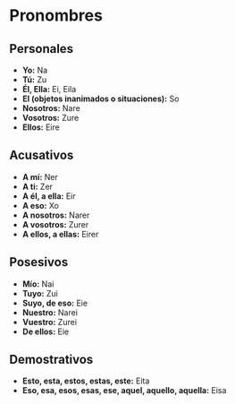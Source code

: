 # Pronombres

## Personales
- **Yo:** Na
- **Tú:** Zu
- **Él, Ella:** Ei, Eila
- **El (objetos inanimados o situaciones):** So
- **Nosotros:** Nare
- **Vosotros:** Zure
- **Ellos:** Eire

## Acusativos
- **A mí:** Ner
- **A ti:** Zer
- **A él, a ella:** Eir
- **A eso:** Xo
- **A nosotros:** Narer
- **A vosotros:** Zurer 
- **A ellos, a ellas:** Eirer

## Posesivos
- **Mío:** Nai
- **Tuyo:** Zui
- **Suyo, de eso:** Eie
- **Nuestro:** Narei
- **Vuestro:** Zurei
- **De ellos:** Eie

## Demostrativos
- **Esto, esta, estos, estas, este:** Eita
- **Eso, esa, esos, esas, ese, aquel, aquello, aquella:** Eisa